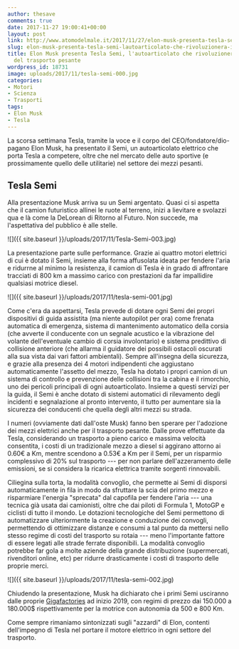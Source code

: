 ```yaml
---
author: thesave
comments: true
date: 2017-11-27 19:00:41+00:00
layout: post
link: http://www.atomodelmale.it/2017/11/27/elon-musk-presenta-tesla-semi-lautoarticolato-che-rivoluzionera-il-settore-del-trasporto-pesante/
slug: elon-musk-presenta-tesla-semi-lautoarticolato-che-rivoluzionera-il-settore-del-trasporto-pesante
title: Elon Musk presenta Tesla Semi, l'autoarticolato che rivoluzionerà il settore
  del trasporto pesante
wordpress_id: 18731
image: uploads/2017/11/tesla-semi-000.jpg
categories:
- Motori
- Scienza
- Trasporti
tags:
- Elon Musk
- Tesla
---
```


La scorsa settimana Tesla, tramite la voce e il corpo del CEO/fondatore/dio-pagano Elon Musk, ha presentato il Semi, un autoarticolato elettrico che porta Tesla a competere, oltre che nel mercato delle auto sportive (e prossimamente quello delle utilitarie) nel settore dei mezzi pesanti.

## Tesla Semi

Alla presentazione Musk arriva su un Semi argentato. Quasi ci si aspetta che il camion futuristico allinei le ruote al terreno, inizi a lievitare e svolazzi qua e là come la DeLorean di Ritorno al Futuro. Non succede, ma l'aspettativa del pubblico è alle stelle.

![]({{ site.baseurl }}/uploads/2017/11/Tesla-Semi-003.jpg)

La presentazione parte sulle performance. Grazie ai quattro motori elettrici di cui è dotato il Semi, insieme alla forma affusolata ideata per fendere l'aria e ridurrne al minimo la resistenza, il camion di Tesla è in grado di affrontare tracciati di 800 km a massimo carico con prestazioni da far impallidire qualsiasi motrice diesel.

![]({{ site.baseurl }}/uploads/2017/11/tesla-semi-001.jpg)

Come c'era da aspettarsi, Tesla prevede di dotare ogni Semi dei propri dispositivi di guida assistita (ma niente autopilot per ora) come frenata automatica di emergenza, sistema di mantenimento automatico della corsia (che avverte il conducente con un segnale acustico e la vibrazione del volante dell'eventuale cambio di corsia involontario) e sistema predittivo di collisione anteriore (che allarma il guidatore dei possibili ostacoli oscurati alla sua vista dai vari fattori ambientali). Sempre all'insegna della sicurezza, e grazie alla presenza dei 4 motori indipendenti che aggiustano automaticamente l'assetto del mezzo, Tesla ha dotato i propri camion di un sistema di controllo e prevenzione delle collisioni tra la cabina e il rimorchio, uno dei pericoli principali di ogni autoarticolato. Insieme a questi servizi per la guida, il Semi è anche dotato di sistemi automatici di rilevamento degli incidenti e segnalazione al pronto intervento, il tutto per aumentare sia la sicurezza dei conducenti che quella degli altri mezzi su strada.

I numeri (ovviamente dati dall'oste Musk) fanno ben sperare per l'adozione dei mezzi elettrici anche per il trasporto pesante. Dalle prove effettuate da Tesla, considerando un trasporto a pieno carico e massima velocità consentita, i costi di un tradizionale mezzo a diesel si aggirano attorno ai 0.60€ a Km, mentre scendono a 0.53€ a Km per il Semi, per un risparmio complessivo di 20% sul trasporto --- per non parlare dell'azzeramento delle emissioni, se si considera la ricarica elettrica tramite sorgenti rinnovabili.

Ciliegina sulla torta, la modalità convoglio, che permette ai Semi di disporsi automaticamente in fila in modo da sfruttare la scia del primo mezzo e risparmiare l'energia "sprecata" dal capofila per fendere l'aria --- una tecnica già usata dai camionisti, oltre che dai piloti di Formula 1, MotoGP e ciclisti di tutto il mondo. Le dotazioni tecnologiche del Semi permettono di automatizzare ulteriormente la creazione e conduzione dei convogli, permettendo di ottimizzare distanze e consumi a tal punto da mettersi nello stesso regime di costi del trasporto su rotaia --- meno l'importante fattore di essere legati alle strade ferrate disponibili. La modalità convoglio potrebbe far gola a molte aziende della grande distribuzione (supermercati, rivenditori online, etc) per ridurre drasticamente i costi di trasporto delle proprie merci.

![]({{ site.baseurl }}/uploads/2017/11/tesla-semi-002.jpg)

Chiudendo la presentazione, Musk ha dichiarato che i primi Semi usciranno dalle proprie [Gigafactories](/2017/04/27/elon-musk-100-gigafactory-bastano-per-il-fabbisogno-energetico-del-mondo.html) ad inizio 2019, con regimi di prezzo dai 150.000 a 180.000$ rispettivamente per la motrice con autonomia da 500 e 800 Km.

Come sempre rimaniamo sintonizzati sugli "azzardi" di Elon, contenti dell'impegno di Tesla nel portare il motore elettrico in ogni settore del trasporto.
